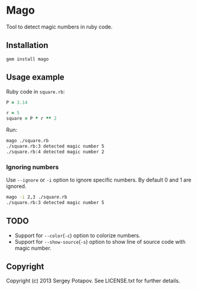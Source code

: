 # Mago

Tool to detect magic numbers in ruby code.


## Installation

```
gem install mago
```

## Usage example

Ruby code in `square.rb`:
```ruby
P = 3.14

r = 5
square = P * r ** 2
```

Run:
```sh
mago ./square.rb
./square.rb:3 detected magic number 5
./square.rb:4 detected magic number 2
```

### Ignoring numbers

Use `--ignore` or `-i` option to ignore specific numbers. By default 0 and 1 are ignored.

```sh
mago -i 2,3 ./square.rb
./square.rb:3 detected magic number 5
```

## TODO

* Support for `--color`(`-c`) option to colorize numbers.
* Support for `--show-source`(`-s`) option to show line of source code with magic number.

## Copyright

Copyright (c) 2013 Sergey Potapov. See LICENSE.txt for
further details.

